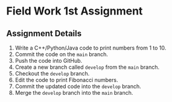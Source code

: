 # Field Work 1st Assignment

## Assignment Details

1. Write a C++/Python/Java code to print numbers from 1 to 10.
2. Commit the code on the `main` branch.
3. Push the code into GitHub.
4. Create a new branch called `develop` from the `main` branch.
5. Checkout the `develop` branch.
6. Edit the code to print Fibonacci numbers.
7. Commit the updated code into the `develop` branch.
8. Merge the `develop` branch into the `main` branch.
